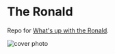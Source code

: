 # The Ronald

Repo for [What's up with the Ronald](https://kcinbk.github.io/the_real_ronald). 


![cover photo](https://raw.githubusercontent.com/kcinbk/the_real_ronald/main/cover.jpg)


